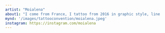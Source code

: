 ```yaml
---
artist: "Moialena"
about1: "I come from France, I tattoo from 2016 in graphic style, line work, dots, with black or blue ink. My fav topics are about love to nature, food, bodies and sensibility."
mynd: '/images/tattooconvention/moialena.jpeg'
instagram: https://instagram.com/moialena
---
```

